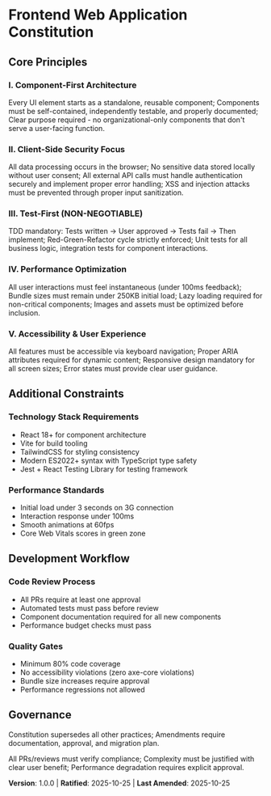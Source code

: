 # Frontend Web Application Constitution

## Core Principles

### I. Component-First Architecture

Every UI element starts as a standalone, reusable component; Components must be self-contained, independently testable, and properly documented; Clear purpose required - no organizational-only components that don't serve a user-facing function.

### II. Client-Side Security Focus

All data processing occurs in the browser; No sensitive data stored locally without user consent; All external API calls must handle authentication securely and implement proper error handling; XSS and injection attacks must be prevented through proper input sanitization.

### III. Test-First (NON-NEGOTIABLE)

TDD mandatory: Tests written → User approved → Tests fail → Then implement; Red-Green-Refactor cycle strictly enforced; Unit tests for all business logic, integration tests for component interactions.

### IV. Performance Optimization

All user interactions must feel instantaneous (under 100ms feedback); Bundle sizes must remain under 250KB initial load; Lazy loading required for non-critical components; Images and assets must be optimized before inclusion.

### V. Accessibility & User Experience

All features must be accessible via keyboard navigation; Proper ARIA attributes required for dynamic content; Responsive design mandatory for all screen sizes; Error states must provide clear user guidance.

## Additional Constraints

### Technology Stack Requirements

- React 18+ for component architecture
- Vite for build tooling
- TailwindCSS for styling consistency
- Modern ES2022+ syntax with TypeScript type safety
- Jest + React Testing Library for testing framework

### Performance Standards

- Initial load under 3 seconds on 3G connection
- Interaction response under 100ms
- Smooth animations at 60fps
- Core Web Vitals scores in green zone

## Development Workflow

### Code Review Process

- All PRs require at least one approval
- Automated tests must pass before review
- Component documentation required for all new components
- Performance budget checks must pass

### Quality Gates

- Minimum 80% code coverage
- No accessibility violations (zero axe-core violations)
- Bundle size increases require approval
- Performance regressions not allowed

## Governance

Constitution supersedes all other practices; Amendments require documentation, approval, and migration plan.

All PRs/reviews must verify compliance; Complexity must be justified with clear user benefit; Performance degradation requires explicit approval.

**Version**: 1.0.0 | **Ratified**: 2025-10-25 | **Last Amended**: 2025-10-25
